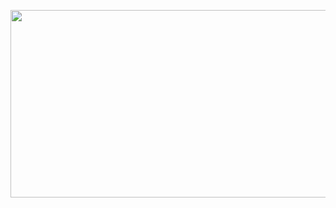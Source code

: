 <div align="center"> 

<p align="center">
  <img width="550" height="300" src="https://github.com/user-attachments/assets/126fca1b-d736-4d84-be1b-d8316a781bd3">
<div align="center"> 
